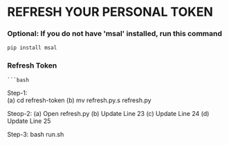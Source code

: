 # REFRESH YOUR PERSONAL TOKEN

### Optional: If you do not have 'msal' installed, run this command
  ```bash
  pip install msal

  ```

### Refresh Token
    ```bash
  Step-1:  
  (a) cd refresh-token
  (b) mv refresh.py.s refresh.py 

  Steop-2:
  (a) Open refresh.py
  (b) Update Line 23
  (c) Update Line 24
  (d) Update Line 25


  Step-3:
  bash run.sh
  ```